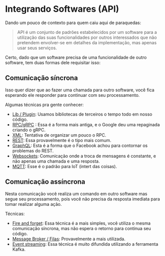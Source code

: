 # Integrando Softwares (API)

Dando um pouco de contexto para quem caiu aqui de paraquedas:

> API é um conjunto de padrões estabelecidos por um software para a utilização das suas funcionalidades por outros interessados que não pretendem envolver-se em detalhes da implementação, mas apenas usar seus serviços.

Certo, dado que um software precisa de uma funcionalidade de outro software, tem duas formas dele requisitar isso:

## Comunicação síncrona
Isso quer dizer que ao fazer uma chamada para outro software, você fica esperando ele responder para continuar com seu processamento. 

Algumas técnicas pra gente conhecer:
- [Lib / Plugin](lib): Usamos bibliotecas de terceiros o tempo todo em nosso código.
- [RPC/gRPC](rpc) : Essa é a forma mais antiga, e o Google deu uma repaginada criando o gRPC.
- [XML](xml): Tentativa de organizar um pouco o RPC.
- [REST](rest): Essa provavelmente é o tipo mais comum.
- [GraphQL](graphql): Esta é a forma que  o Facebook achou para contornar os problemas do REST.
- [Websockets](websockets): Comunicação onde a troca de mensagens é constante, e não apenas uma chamada e uma resposta.
- [MQTT](mqtt): Esse é o padrão para IoT (intert das coisas). 


## Comunicação assíncrona
Nesta comunicação você realiza um comando em outro software mas segue seu processamento, pois você não precisa da resposta imediata para tomar realizar alguma ação.

Técnicas:
- [Fire and forget](fireAndForget): Essa técnica é a mais simples, você utiliza o mesma comunicação síncrona, mas não espera o retorno para continua seu código.
- [Message Broker / Filas](messageBroker): Provavelmente a mais utilizada.
- [Event streaming](eventStreaming): Essa técnica é muito difundida utilizando a ferramenta Kafka.
